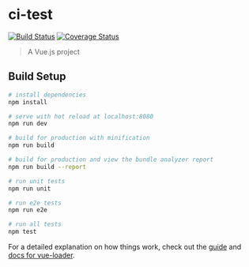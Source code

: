 # ci-test

[![Build Status](https://travis-ci.org/xiaoxiaxi/ci-test.svg?branch=master)](https://travis-ci.org/xiaoxiaxi/ci-test)
[![Coverage Status](https://coveralls.io/repos/github/xiaoxiaxi/ci-test/badge.svg?branch=master)](https://coveralls.io/github/xiaoxiaxi/ci-test?branch=master)

> A Vue.js project

## Build Setup

``` bash
# install dependencies
npm install

# serve with hot reload at localhost:8080
npm run dev

# build for production with minification
npm run build

# build for production and view the bundle analyzer report
npm run build --report

# run unit tests
npm run unit

# run e2e tests
npm run e2e

# run all tests
npm test
```

For a detailed explanation on how things work, check out the [guide](http://vuejs-templates.github.io/webpack/) and [docs for vue-loader](http://vuejs.github.io/vue-loader).

